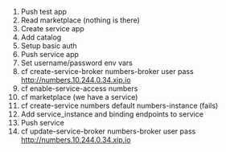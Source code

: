 1. Push test app
1. Read marketplace (nothing is there)
1. Create service app
1. Add catalog
1. Setup basic auth
1. Push service app
1. Set username/password env vars
1. cf create-service-broker numbers-broker user pass http://numbers.10.244.0.34.xip.io
1. cf enable-service-access numbers
1. cf marketplace (we have a service)
1. cf create-service numbers default numbers-instance (fails)
1. Add service_instance and binding endpoints to service
1. Push service
1. cf update-service-broker numbers-broker user pass http://numbers.10.244.0.34.xip.io
